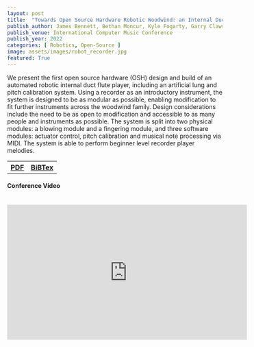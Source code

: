 ```yaml
---
layout: post
title:  "Towards Open Source Hardware Robotic Woodwind: an Internal Duct Flute Player"
publish_author: James Bennett, Bethan Moncur, Kyle Fogarty, Garry Clawson, Charles Fox
publish_venue: International Computer Music Conference
publish_year: 2022
categories: [ Robotics, Open-Source ]
image: assets/images/robot_recorder.jpg
featured: True
---
```

We present the first open source hardware (OSH) design and build of an automated robotic internal duct flute player, including an artificial lung and pitch calibration system. Using a recorder as an introductory instrument, the system is designed to be as modular as possible, enabling modification to fit further instruments across the woodwind family. Design considerations include the need to be as open to modification and accessible to as many people and instruments as possible. The system is split into two physical modules: a blowing module and a fingering module, and three software modules: actuator control, pitch calibration and musical note processing via MIDI. The system is able to perform beginner level recorder player melodies.

<table style="width:80%">
  <tr>
    <th><a href="{{site.baseurl}}/assets/papers/ICMCRobotFlute.pdf" class="btn btn-dark text-white px-5 btn-lg">PDF</a></th>
    <th><a href="{{site.baseurl}}/assets/papers/ICMCRobotFlute .txt" class="btn btn-dark text-white px-5 btn-lg">BiBTex</a></th> 
  </tr>
</table>

<h4><b>Conference Video</b></h4>
<br>
<center>
<iframe width="560" height="315" src="https://www.youtube.com/embed/91aKZUQ2KXA" title="YouTube video player" frameborder="0" allow="accelerometer; autoplay; clipboard-write; encrypted-media; gyroscope; picture-in-picture" allowfullscreen></iframe>
</center>
